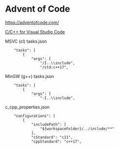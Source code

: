 # Advent of Code
https://adventofcode.com/

[C/C++ for Visual Studio Code](https://code.visualstudio.com/docs/languages/cpp)

MSVC (cl) tasks.json
```
    "tasks": [
        {
            "args": [
                "/I..\\include",
                "/std:c++17",
```
MinGW (g++) tasks.json
```
    "tasks": [
        {
            "args": [
                "-I..\\include",
```
c_cpp_properties.json
```
    "configurations": [
        {
            "includePath": [
                "${workspaceFolder}/../include/**"
            ],
            "cStandard": "c11",
            "cppStandard": "c++17",
```
